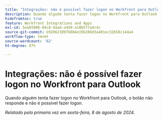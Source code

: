 ```yaml
---
title: "Integrações: não é possível fazer logon no Workfront para Outlook"
description: Quando alguém tenta fazer logon no Workfront para Outlook, o botão não responde e não é possível fazer logon.
hidefromtoc: true
feature: Workfront Integrations and Apps
exl-id: 5ea65906-84c8-4aad-a4d9-a10b577a4c4c
source-git-commit: b9206238976884e19b286d3a401ec32b58c144a4
workflow-type: tm+mt
source-wordcount: '62'
ht-degree: 87%

---
```


# Integrações: não é possível fazer logon no Workfront para Outlook

Quando alguém tenta fazer logon no Workfront para Outlook, o botão não responde e não é possível fazer logon.

_Relatado pela primeira vez em sexta-feira, 8 de agosto de 2024._
